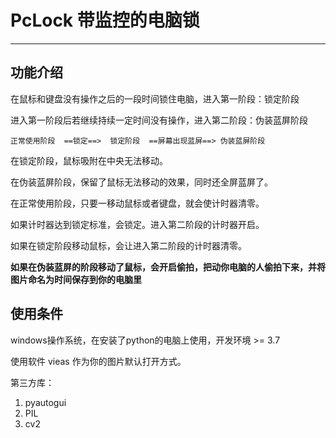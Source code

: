 # PcLock 带监控的电脑锁

---

## 功能介绍

在鼠标和键盘没有操作之后的一段时间锁住电脑，进入第一阶段：锁定阶段

进入第一阶段后若继续持续一定时间没有操作，进入第二阶段：伪装蓝屏阶段

```
正常使用阶段  ==锁定==>  锁定阶段  ==屏幕出现蓝屏==> 伪装蓝屏阶段

```

在锁定阶段，鼠标吸附在中央无法移动。

在伪装蓝屏阶段，保留了鼠标无法移动的效果，同时还全屏蓝屏了。

在正常使用阶段，只要一移动鼠标或者键盘，就会使计时器清零。

如果计时器达到锁定标准，会锁定。进入第二阶段的计时器开启。

如果在锁定阶段移动鼠标，会让进入第二阶段的计时器清零。

**如果在伪装蓝屏的阶段移动了鼠标，会开启偷拍，把动你电脑的人偷拍下来，并将图片命名为时间保存到你的电脑里**

## 使用条件

windows操作系统，在安装了python的电脑上使用，开发环境 >= 3.7

使用软件 vieas 作为你的图片默认打开方式。

第三方库：

1. pyautogui
2. PIL
3. cv2



